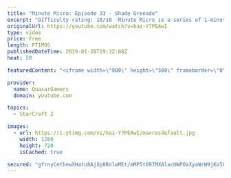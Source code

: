 ```yaml
---
title: "Minute Micro: Episode 33 - Shade Grenade"
excerpt: "Difficulty rating: 10/10  Minute Micro is a series of 1-minute videos explaining how to perform common micro techniques. This episode is on using a grenade to evade a shade.  twitch.tv/Quasarprintf"
originalUrl: https://youtube.com/watch?v=baz-Y7PEAwI
type: video
price: Free
length: PT1M9S
publishedDateTime: 2019-01-28T19:32:08Z
heat: 50

featuredContent: "<iframe width=\"800\" height=\"500\" frameborder=\"0\" src=\"https://www.youtube.com/embed/baz-Y7PEAwI\" allow=\"accelerometer; autoplay; encrypted-media; gyroscope; picture-in-picture\" allowfullscreen></iframe>"

provider:
  name: QuasarGamers
  domain: youtube.com

topics:
  - StarCraft 2

images:
  - url: https://i.ytimg.com/vi/baz-Y7PEAwI/maxresdefault.jpg
    width: 1280
    height: 720
    isCached: true

secured: "gfrnyCethewXHatu8AjXp8RnlwMEt/mMP5t097MXAlacUWPOxXyaWrW9jKo58QufIVPq5ERxnmwDCB/hBVIGukPaqVVe+ZJfpsnOeH6uPhnApuLWLBOWs4JamcRSLd0g0iEwdoZ6cpowTj6wwlshsqX/vFsfu94JA/dNgnRiCdSVsSbU0UFPiY7UXDr3/w9wgk+0s3k3Sy3fqlsnWKLCSK1fMGkI4jOwrGQw1RmUAEwPZPdCLFnrk16EtFL1H/gXAH2xGm71mkez7Dr1uq0R8wPXac9BGGPuXKIByKhZ6OqpAsC4sEWVgDz12zp0+tgFCzt1Wnu77D98HuzcAdy/AevCWUYvJKap+v+fn64phlifgGeqSh37crXQsNAEeRc/xvqlHwPhttYLw6uyCMCGAeCuqi5816HkQJeDtqOPz1c=;ZTDwqmKJlgQk2SP2hScayw=="
---
```


